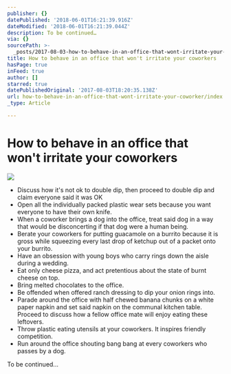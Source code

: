 ```yaml
---
publisher: {}
datePublished: '2018-06-01T16:21:39.916Z'
dateModified: '2018-06-01T16:21:39.044Z'
description: To be continued…
via: {}
sourcePath: >-
  _posts/2017-08-03-how-to-behave-in-an-office-that-wont-irritate-your-coworker.md
title: How to behave in an office that won't irritate your coworkers
hasPage: true
inFeed: true
author: []
starred: true
datePublishedOriginal: '2017-08-03T18:20:35.138Z'
url: how-to-behave-in-an-office-that-wont-irritate-your-coworker/index.html
_type: Article

---
```

# How to behave in an office that won't irritate your coworkers
![](https://the-grid-user-content.s3-us-west-2.amazonaws.com/ff14ea5e-d1a2-4615-a0f8-ceb69b0f67fb.jpg)

* Discuss how it's not ok to double dip, then proceed to double dip and claim everyone said it was OK
* Open all the individually packed plastic wear sets because you want everyone to have their own knife.
* When a coworker brings a dog into the office, treat said dog in a way that would be disconcerting if that dog were a human being.
* Berate your coworkers for putting guacamole on a burrito because it is gross while squeezing every last drop of ketchup out of a packet onto your burrito.
* Have an obsession with young boys who carry rings down the aisle during a wedding.
* Eat only cheese pizza, and act pretentious about the state of burnt cheese on top.
* Bring melted chocolates to the office.
* Be offended when offered ranch dressing to dip your onion rings into.
* Parade around the office with half chewed banana chunks on a white paper napkin and set said napkin on the communal kitchen table. Proceed to discuss how a fellow office mate will enjoy eating these leftovers.
* Throw plastic eating utensils at your coworkers. It inspires friendly competition.
* Run around the office shouting bang bang at every coworkers who passes by a dog.

To be continued...